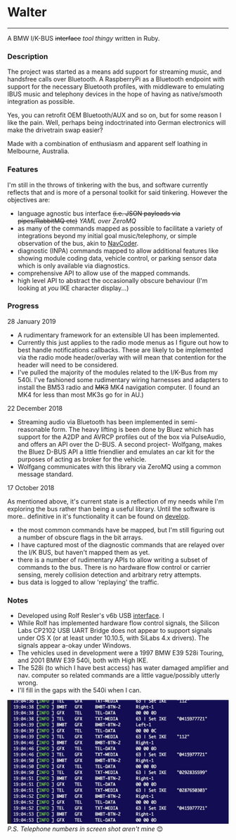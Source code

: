 Walter
====
---
A BMW I/K-BUS ~~interface~~ _tool thingy_ written in Ruby.

### Description

The project was started as a means add support for streaming music, and handsfree calls over Bluetooth. A RaspberryPi as a Bluetooth endpoint with support for the necessary Bluetooth profiles, with middleware to emulating IBUS music and telephony devices in the hope of having as native/smooth integration as possible.

Yes, you can retrofit OEM Bluetooth/AUX and so on, but for some reason I like the pain. Well, perhaps being indoctrinated into German electronics will make the drivetrain swap easier?

Made with a combination of enthusiasm and apparent self loathing in Melbourne, Australia.

### Features

I'm still in the throws of tinkering with the bus, and software currently reflects that and is more of a personal toolkit for said tinkering. However the objectives are:


- language agnostic bus interface ~~(i.e. JSON payloads via pipes/RabbitMQ etc)~~ _YAML over ZeroMQ_
- as many of the commands mapped as possible to facilitate a variety of integrations beyond my initial goal music/telephony, or simple observation of the bus, akin to [NavCoder](http://www.navcoder.com/).
- diagnostic (INPA) commands mapped to allow additional features like showing module coding data, vehicle control, or parking sensor data which is only available via diagnostics.
- comprehensive API to allow use of the mapped commands.
- high level API to abstract the occasionally obscure behaviour (I'm looking at _you_ IKE character display...)

### Progress

28 January 2019

- A rudimentary framework for an extensible UI has been implemented.
- Currently this just applies to the radio mode menus as I figure out how to best handle notifications callbacks. These are likely to be implemented via the radio mode header/overlay with will mean that contention for the header will need to be considered.
- I've pulled the majority of the modules related to the I/K-Bus from my 540i. I've fashioned some rudimentary wiring harnesses and adapters to install the BM53 radio and ~~MK3~~ MK4 navigation computer. (I found an MK4 for less than most MK3s go for in AU.)

22 December 2018

- Streaming audio via Bluetooth has been implemented in semi-reasonable form. The heavy lifting is been done by Bluez which has support for the A2DP and AVRCP profiles out of the box via PulseAudio, and offers an API over the D-BUS. A second project- Wolfgang, makes the Bluez D-BUS API a little friendlier and emulates an car kit for the purposes of acting as broker for the vehicle.
- Wolfgang communicates with this library via ZeroMQ using a common message standard.

17 October 2018

As mentioned above, it's current state is a reflection of my needs while I'm exploring the bus rather than being a useful library. Until the software is more.. definitive in it's functionality it can be found on [develop](https://github.com/piersholt/walter/tree/develop).

- the most common commands have be mapped, but I'm still figuring out a number of obscure flags in the bit arrays.
- I have captured most of the diagnostic commands that are relayed over the I/K BUS, but haven't mapped them as yet.
- there is a number of rudimentary APIs to allow writing a subset of commands to the bus. There is no hardware flow control or carrier sensing, merely collision detection and arbitrary retry attempts.
- bus data is logged to allow 'replaying' the traffic.

### Notes

- Developed using Rolf Resler's v6b USB [interface](http://www.reslers.de/IBUS/index.html). I
- While Rolf has implemented hardware flow control signals, the Silicon Labs CP2102 USB UART Bridge does not appear to support signals under OS X (or at least under 10.10.5, with SiLabs 4.x drivers). The signals appear a-okay under Windows.
- The vehicles used in development were a 1997 BMW E39 528i Touring, and 2001 BMW E39 540i, both with High IKE.
- The 528i (to which I have best access) has water damaged amplifier and nav. computer so related commands are a little vague/possibly utterly wrong.
- I'll fill in the gaps with the 540i when I can.

![Exposing Walter](screenshot.jpg)
_P.S. Telephone numbers in screen shot aren't mine_ 😊
